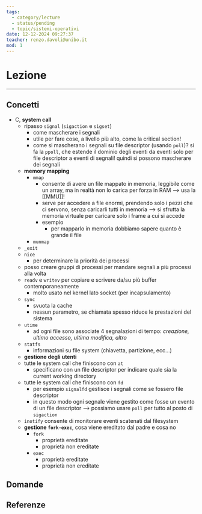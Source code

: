 ```yaml
---
tags:
  - category/lecture
  - status/pending
  - topic/sistemi-operativi
date: 12-12-2024 09:27:37
teacher: renzo.davoli@unibo.it
mod: 1
---
```

# Lezione
---
## Concetti
- C, **system call**
	- ripasso `signal` (`sigaction` e `sigset`)
		- come mascherare i segnali
		- utile per fare cose, a livello più alto, come la critical section!
		- come si mascherano i segnali su file descriptor (usando `poll`)? si fa la `ppoll`, che estende il dominio degli eventi da eventi solo per file descriptor a eventi di segnali! quindi si possono mascherare dei segnali
	- **memory mapping**
		- `mmap`
			- consente di avere un file mappato in memoria, leggibile come un array, ma in realtà non lo carica per forza in RAM --> usa la [[MMU]]!
			- serve per accedere a file enormi, prendendo solo i pezzi che ci servono, senza caricarli tutti in memoria --> si sfrutta la memoria virtuale per caricare solo i frame a cui si accede
			- esempio
				- per mapparlo in memoria dobbiamo sapere quanto è grande il file
		- `munmap`
	- `_exit`
	- `nice`
		- per determinare la priorità dei processi
	- posso creare gruppi di processi per mandare segnali a più processi alla volta
	- `readv` e `writev` per copiare e scrivere da/su più buffer contemporaneamente
		- molto usato nel kernel lato socket (per incapsulamento)
	- `sync`
		- svuota la cache
		- nessun parametro, se chiamata spesso riduce le prestazioni del sistema
	- `utime`
		- ad ogni file sono associate 4 segnalazioni di tempo: _creazione, ultimo accesso, ultima modifica, altro_
	- `statfs`
		- informazioni su file system (chiavetta, partizione, ecc...)
	- **gestione degli utenti**
	- tutte le system call che finiscono con `at`
		- specificano con un file descriptor per indicare quale sia la current working directory
	- tutte le system call che finiscono con `fd`
		- per esempio `signalfd` gestisce i segnali come se fossero file descriptor
		- in questo modo ogni segnale viene gestito come fosse un evento di un file descriptor --> possiamo usare `poll` per tutto al posto di `sigaction`
	- `inotify` consente di monitorare eventi scatenati dal filesystem
	- **gestione `fork-exec`**, cosa viene ereditato dal padre e cosa no
		- `fork`
			- proprietà ereditate
			- proprietà non ereditate
		- `exec`
			- proprietà ereditate
			- proprietà non ereditate

## Domande

## Referenze
